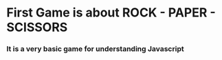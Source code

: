 # First Game is about ROCK - PAPER - SCISSORS 
### It is a very basic game for understanding  Javascript
